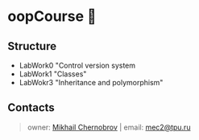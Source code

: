 # **oopCourse** 🦽
## Structure
+ LabWork0 "Control version system
+ LabWork1 "Classes"
+ LabWokr3 "Inheritance and polymorphism"
## Contacts
> owner: [Mikhail Chernobrov](https://vk.com/f4ilfish) | email: mec2@tpu.ru
